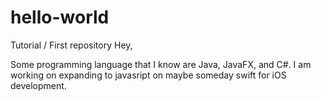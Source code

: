 # hello-world
Tutorial / First repository
Hey,

Some programming language that I know are Java, JavaFX, and C#. I am working on expanding to javasript on maybe someday swift for iOS development.
